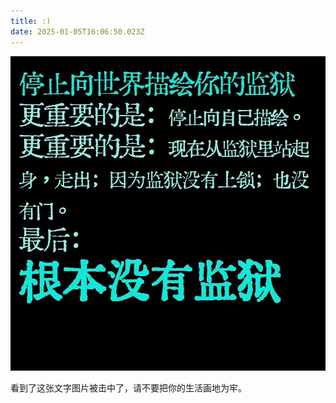 ```yaml
---
title: :)
date: 2025-01-05T16:06:50.023Z
---
```




![0x0.jpg](https://github.com/Shirai-W/tinymind-blog/blob/main/assets/images/2025-01-05/1736092350920.jpg?raw=true)

看到了这张文字图片被击中了，请不要把你的生活画地为牢。
